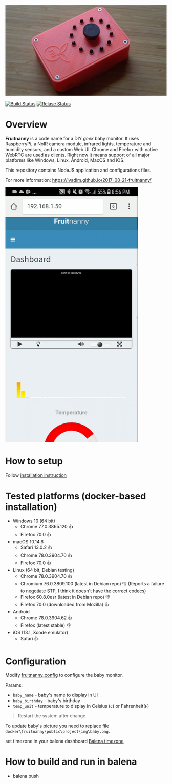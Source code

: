 ![main](docker/fruitnanny/server/public/project/img/fn2.jpg)

[![Build Status](https://dev.azure.com/fruitnanny/Build/_apis/build/status/fruitnanny?branchName=master)](https://dev.azure.com/fruitnanny/Build/_build/latest?definitionId=1?branchName=master)
[![Relase Status](https://vsrm.dev.azure.com/fruitnanny/_apis/public/Release/badge/68b6a6ae-a3e4-41fa-b16e-bc4bbacd139a/1/1)](https://vsrm.dev.azure.com/fruitnanny/_apis/public/Release/badge/68b6a6ae-a3e4-41fa-b16e-bc4bbacd139a/1/1)



# Overview

**Fruitnanny** is a code name for a DIY *geek* baby monitor. 
It uses RaspberryPi, a NoIR camera module, infrared lights, temperature and humidity sensors, and a custom Web UI. 
Chrome and Firefox with native WebRTC are used as clients. 
Right now it means support of all major platforms like Windows, Linux, Android, MacOS and iOS.

This repository contains NodeJS application and configurations files.

For more information: https://ivadim.github.io/2017-08-21-fruitnanny/

![video](docker/fruitnanny/server/public/project/img/video-mobile.gif)

# How to setup

Follow [installation instruction](INSTALLATION.md)

# Tested platforms (docker-based installation)

* Windows 10 (64 bit) 
  * Chrome 77.0.3865.120 👍 
  * Firefox 70.0 👍  
* macOS 10.14.6
  * Safari 13.0.2 👍 
  * Chrome 78.0.3904.70 👍 
  * Firefox 70.0 👍 
* Linux (64 bit, Debian testing)
  * Chrome 78.0.3904.70 👍 
  * Chromium 76.0.3809.100 (latest in Debian repo) 👎 (Reports a failure to negotiate STP, I think it doesn't have the correct codecs)
  * Firefox 60.8.0esr (latest in Debian repo) 👎 
  * Firefox 70.0 (downloaded from Mozilla) 👍 
* Android
  * Chrome 78.0.3904.62 👍 
  * Firefox (latest stable) 👎
* iOS (13.1, Xcode emulator)
  * Safari 👍 

# Configuration

Modify [fruitnanny_config](.docker/fruitnanny/configuration/fruitnanny_config.js) to configure the baby monitor.

Params:
* `baby_name` - baby's name to display in UI
* `baby_birthday` - baby's birthday
* `temp_unit` - temperature to display in Celsius (`C`) or Fahrenheit(`F`)

> Restart the system after change

To update baby's picture you need to replace file `docker\fruitnanny\public\project\img\baby.png`.

set timezone in your balena dashboard [Balena timezone](https://github.com/balena-io-examples/balena-timezone)

# How to build and run in balena

* balena push <your fleet>
